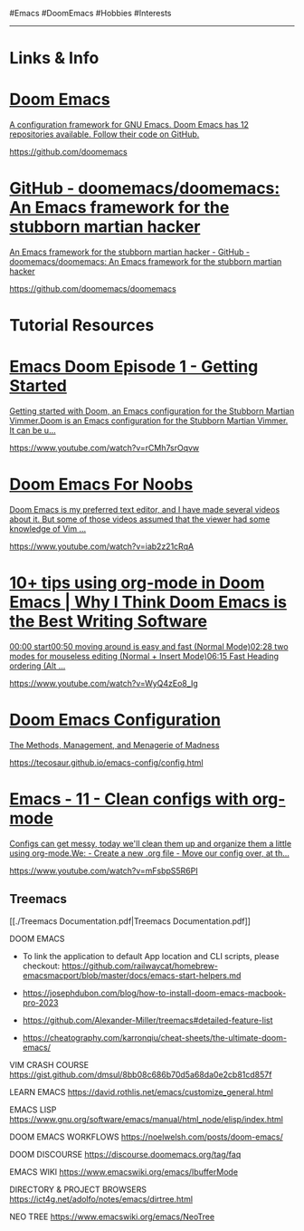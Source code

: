 #Emacs #DoomEmacs #Hobbies #Interests
- - -
# Links & Info
<div class="rich-link-card-container"><a class="rich-link-card" href="https://github.com/doomemacs" target="_blank">
	<div class="rich-link-image-container">
		<div class="rich-link-image" style="background-image: url('https://avatars.githubusercontent.com/u/59411516?s=280&v=4')">
	</div>
	</div>
	<div class="rich-link-card-text">
		<h1 class="rich-link-card-title">Doom Emacs</h1>
		<p class="rich-link-card-description">
		A configuration framework for GNU Emacs. Doom Emacs has 12 repositories available. Follow their code on GitHub.
		</p>
		<p class="rich-link-href">
		https://github.com/doomemacs
		</p>
	</div>
</a></div>
<div class="rich-link-card-container"><a class="rich-link-card" href="https://github.com/doomemacs/doomemacs" target="_blank">
	<div class="rich-link-image-container">
		<div class="rich-link-image" style="background-image: url('https://repository-images.githubusercontent.com/21763822/47152a00-a255-11e9-9ca0-37fec3ef82cc')">
	</div>
	</div>
	<div class="rich-link-card-text">
		<h1 class="rich-link-card-title">GitHub - doomemacs/doomemacs: An Emacs framework for the stubborn martian hacker</h1>
		<p class="rich-link-card-description">
		An Emacs framework for the stubborn martian hacker - GitHub - doomemacs/doomemacs: An Emacs framework for the stubborn martian hacker
		</p>
		<p class="rich-link-href">
		https://github.com/doomemacs/doomemacs
		</p>
	</div>
</a></div>

# Tutorial Resources
<div class="rich-link-card-container"><a class="rich-link-card" href="https://www.youtube.com/watch?v=rCMh7srOqvw" target="_blank">
	<div class="rich-link-image-container">
		<div class="rich-link-image" style="background-image: url('https://i.ytimg.com/vi/rCMh7srOqvw/maxresdefault.jpg')">
	</div>
	</div>
	<div class="rich-link-card-text">
		<h1 class="rich-link-card-title">Emacs Doom Episode 1 - Getting Started</h1>
		<p class="rich-link-card-description">
		Getting started with Doom, an Emacs configuration for the Stubborn Martian Vimmer.Doom is an Emacs configuration for the Stubborn Martian Vimmer. It can be u...
		</p>
		<p class="rich-link-href">
		https://www.youtube.com/watch?v=rCMh7srOqvw
		</p>
	</div>
</a></div>
<div class="rich-link-card-container"><a class="rich-link-card" href="https://www.youtube.com/watch?v=iab2z21cRqA" target="_blank">
	<div class="rich-link-image-container">
		<div class="rich-link-image" style="background-image: url('https://i.ytimg.com/vi/iab2z21cRqA/maxresdefault.jpg')">
	</div>
	</div>
	<div class="rich-link-card-text">
		<h1 class="rich-link-card-title">Doom Emacs For Noobs</h1>
		<p class="rich-link-card-description">
		Doom Emacs is my preferred text editor, and I have made several videos about it.  But some of those videos assumed that the viewer had some knowledge of Vim ...
		</p>
		<p class="rich-link-href">
		https://www.youtube.com/watch?v=iab2z21cRqA
		</p>
	</div>
</a></div>
<div class="rich-link-card-container"><a class="rich-link-card" href="https://www.youtube.com/watch?v=WyQ4zEo8_Ig" target="_blank">
	<div class="rich-link-image-container">
		<div class="rich-link-image" style="background-image: url('https://i.ytimg.com/vi/WyQ4zEo8_Ig/maxresdefault.jpg')">
	</div>
	</div>
	<div class="rich-link-card-text">
		<h1 class="rich-link-card-title">10+ tips using org-mode in Doom Emacs | Why I Think Doom Emacs is the Best Writing Software</h1>
		<p class="rich-link-card-description">
		00:00 start00:50 moving around is easy and fast (Normal Mode)02:28 two modes for mouseless editing (Normal + Insert Mode)06:15 Fast Heading ordering (Alt ...
		</p>
		<p class="rich-link-href">
		https://www.youtube.com/watch?v=WyQ4zEo8_Ig
		</p>
	</div>
</a></div>
<div class="rich-link-card-container"><a class="rich-link-card" href="https://tecosaur.github.io/emacs-config/config.html" target="_blank">
	<div class="rich-link-image-container">
		<div class="rich-link-image" style="background-image: url('https://tecosaur.com/resources/org/nib.png')">
	</div>
	</div>
	<div class="rich-link-card-text">
		<h1 class="rich-link-card-title">Doom Emacs Configuration</h1>
		<p class="rich-link-card-description">
		The Methods, Management, and Menagerie of Madness
		</p>
		<p class="rich-link-href">
		https://tecosaur.github.io/emacs-config/config.html
		</p>
	</div>
</a></div>
<div class="rich-link-card-container"><a class="rich-link-card" href="https://www.youtube.com/watch?v=mFsbpS5R6PI" target="_blank">
	<div class="rich-link-image-container">
		<div class="rich-link-image" style="background-image: url('https://i.ytimg.com/vi/mFsbpS5R6PI/maxresdefault.jpg')">
	</div>
	</div>
	<div class="rich-link-card-text">
		<h1 class="rich-link-card-title">Emacs - 11 - Clean configs with org-mode</h1>
		<p class="rich-link-card-description">
		Configs can get messy, today we'll clean them up and organize them a little using org-mode.We: - Create a new .org file - Move our config over, at th...
		</p>
		<p class="rich-link-href">
		https://www.youtube.com/watch?v=mFsbpS5R6PI
		</p>
	</div>
</a></div>

## Treemacs
[[./Treemacs Documentation.pdf|Treemacs Documentation.pdf]]



DOOM EMACS

- To link the application to default App location and CLI scripts, please checkout:
  https://github.com/railwaycat/homebrew-emacsmacport/blob/master/docs/emacs-start-helpers.md

- https://josephdubon.com/blog/how-to-install-doom-emacs-macbook-pro-2023

- https://github.com/Alexander-Miller/treemacs#detailed-feature-list

- https://cheatography.com/karronqiu/cheat-sheets/the-ultimate-doom-emacs/


VIM CRASH COURSE
https://gist.github.com/dmsul/8bb08c686b70d5a68da0e2cb81cd857f

LEARN EMACS
https://david.rothlis.net/emacs/customize_general.html

EMACS LISP
 https://www.gnu.org/software/emacs/manual/html_node/elisp/index.html

DOOM EMACS WORKFLOWS
https://noelwelsh.com/posts/doom-emacs/

DOOM DISCOURSE
https://discourse.doomemacs.org/tag/faq

EMACS WIKI
https://www.emacswiki.org/emacs/IbufferMode

DIRECTORY & PROJECT BROWSERS
https://ict4g.net/adolfo/notes/emacs/dirtree.html

NEO TREE
https://www.emacswiki.org/emacs/NeoTree


